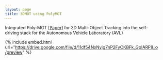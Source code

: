 ```yaml
---
layout: page
title: 3DMOT using PolyMOT
---
```


Integrated Poly-MOT [[Paper]](https://arxiv.org/abs/2307.16675) for 3D Multi-Object Tracking into the self-driving stack for the Autonomous Vehicle Laboratory (AVL)

{% include embed.html url="https://drive.google.com/file/d/11df54NxNyjg7nP2FyCKBFk_GoIARP8_o/preview" %}